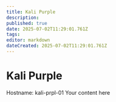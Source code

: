 ```yaml
---
title: Kali Purple
description: 
published: true
date: 2025-07-02T11:29:01.761Z
tags: 
editor: markdown
dateCreated: 2025-07-02T11:29:01.761Z
---
```


# Kali Purple
Hostname: kali-prpl-01
Your content here